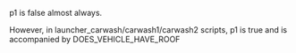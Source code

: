 p1 is false almost always.

However, in launcher_carwash/carwash1/carwash2 scripts, p1 is true and is accompanied by DOES_VEHICLE_HAVE_ROOF 